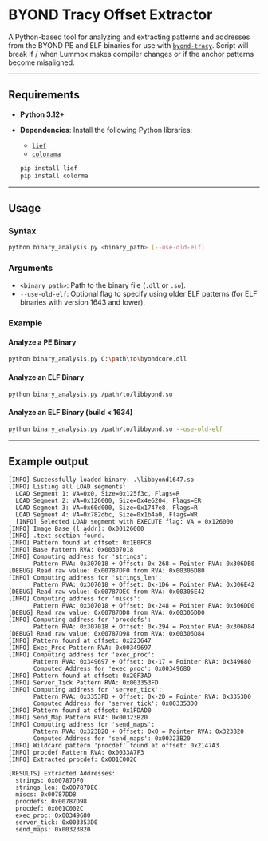# BYOND Tracy Offset Extractor

A Python-based tool for analyzing and extracting patterns and addresses from the BYOND PE and ELF binaries for use with [`byond-tracy`](https://github.com/mafemergency/byond-tracy). Script will break if / when Lummox makes compiler changes or if the anchor patterns become misaligned.

---

## Requirements

- **Python 3.12+**
- **Dependencies**: Install the following Python libraries:
  - [`lief`](https://github.com/lief-project/LIEF)
  - [`colorama`](https://github.com/tartley/colorama)
  
  ```bash
  pip install lief
  pip install colorma
  ```

---

## Usage

### Syntax

```bash
python binary_analysis.py <binary_path> [--use-old-elf]
```

### Arguments

- `<binary_path>`: Path to the binary file (`.dll` or `.so`).
- `--use-old-elf`: Optional flag to specify using older ELF patterns (for ELF binaries with version 1643 and lower).

### Example

#### Analyze a PE Binary

```bash
python binary_analysis.py C:\path\to\byondcore.dll
```

#### Analyze an ELF Binary

```bash
python binary_analysis.py /path/to/libbyond.so
```

#### Analyze an ELF Binary (build < 1634)

```bash
python binary_analysis.py /path/to/libbyond.so --use-old-elf
```

---

## Example output

```
[INFO] Successfully loaded binary: .\libbyond1647.so
[INFO] Listing all LOAD segments:
  LOAD Segment 1: VA=0x0, Size=0x125f3c, Flags=R
  LOAD Segment 2: VA=0x126000, Size=0x4e6204, Flags=ER
  LOAD Segment 3: VA=0x60d000, Size=0x1747e8, Flags=R
  LOAD Segment 4: VA=0x782dbc, Size=0x1b4a0, Flags=WR
  [INFO] Selected LOAD segment with EXECUTE flag: VA = 0x126000
[INFO] Image Base (l_addr): 0x00126000
[INFO] .text section found.
[INFO] Pattern found at offset: 0x1E0FC8
[INFO] Base Pattern RVA: 0x00307018
[INFO] Computing address for 'strings':
       Pattern RVA: 0x307018 + Offset: 0x-268 = Pointer RVA: 0x306DB0
[DEBUG] Read raw value: 0x00787DF0 from RVA: 0x00306DB0
[INFO] Computing address for 'strings_len':
       Pattern RVA: 0x307018 + Offset: 0x-1D6 = Pointer RVA: 0x306E42
[DEBUG] Read raw value: 0x00787DEC from RVA: 0x00306E42
[INFO] Computing address for 'miscs':
       Pattern RVA: 0x307018 + Offset: 0x-248 = Pointer RVA: 0x306DD0
[DEBUG] Read raw value: 0x00787DD8 from RVA: 0x00306DD0
[INFO] Computing address for 'procdefs':
       Pattern RVA: 0x307018 + Offset: 0x-294 = Pointer RVA: 0x306D84
[DEBUG] Read raw value: 0x00787D98 from RVA: 0x00306D84
[INFO] Pattern found at offset: 0x223647
[INFO] Exec_Proc Pattern RVA: 0x00349697
[INFO] Computing address for 'exec_proc':
       Pattern RVA: 0x349697 + Offset: 0x-17 = Pointer RVA: 0x349680
       Computed Address for 'exec_proc': 0x00349680
[INFO] Pattern found at offset: 0x20F3AD
[INFO] Server_Tick Pattern RVA: 0x003353FD
[INFO] Computing address for 'server_tick':
       Pattern RVA: 0x3353FD + Offset: 0x-2D = Pointer RVA: 0x3353D0
       Computed Address for 'server_tick': 0x003353D0
[INFO] Pattern found at offset: 0x1FDAD0
[INFO] Send_Map Pattern RVA: 0x00323B20
[INFO] Computing address for 'send_maps':
       Pattern RVA: 0x323B20 + Offset: 0x0 = Pointer RVA: 0x323B20
       Computed Address for 'send_maps': 0x00323B20
[INFO] Wildcard pattern 'procdef' found at offset: 0x2147A3
[INFO] procdef Pattern RVA: 0x0033A7F3
[INFO] Extracted procdef: 0x001C002C

[RESULTS] Extracted Addresses:
  strings: 0x00787DF0
  strings_len: 0x00787DEC
  miscs: 0x00787DD8
  procdefs: 0x00787D98
  procdef: 0x001C002C
  exec_proc: 0x00349680
  server_tick: 0x003353D0
  send_maps: 0x00323B20
```
